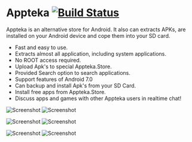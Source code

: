 # Appteka [![Build Status](https://semaphoreci.com/api/v1/solkin/appsend/branches/master/badge.svg)](https://semaphoreci.com/solkin/appsend)
Appteka is an alternative store for Android. It also can extracts APKs, are installed on your Android device and cope them into your SD card.

* Fast and easy to use.
* Extracts almost all application, including system applications.
* No ROOT access required. 
* Upload Apk's to special Appteka.Store.
* Provided Search option to search applications.
* Support features of Android 7.0
* Can backup and install Apk's from your SD Card.
* Install free apps from Appteka.Store.
* Discuss apps and games with other Appteka users in realtime chat!

![Screenshot](art/main.png "Main screen")
![Screenshot](art/menu.png "Application menu")

![Screenshot](art/prefs.png "Preferences")
![Screenshot](art/share.png "Upload application")

![Screenshot](art/store.png "Store window")
![Screenshot](art/app.png "Application screen")
